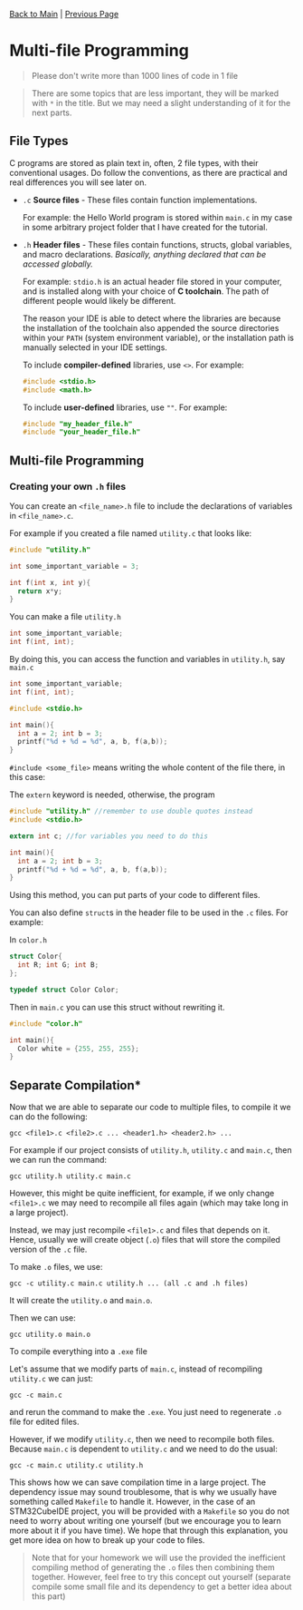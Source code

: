 <script type="text/x-mathjax-config"> MathJax.Hub.Config({ tex2jax: { skipTags: ['script', 'noscript', 'style', 'textarea', 'pre'], inlineMath: [['$','$']] } }); </script> <script src="https://cdn.mathjax.org/mathjax/latest/MathJax.js?config=TeX-AMS-MML_HTMLorMML" type="text/javascript"></script>

[Back to Main](index.html) | [Previous Page](11_recursion.html)


# Multi-file Programming

> Please don't write more than 1000 lines of code in 1 file

> There are some topics that are less important, they will be marked with `*` in the title. But we may need a slight understanding of it for the next parts.


## File Types

C programs are stored as plain text in, often, 2 file types, with their conventional usages. Do follow the conventions, as there are practical and real differences you will see later on.

* `.c` **Source files** - These files contain function implementations.

  For example: the Hello World program is stored within `main.c` in my case in some arbitrary project folder that I have created for the tutorial.
* `.h` **Header files** - These files contain functions, structs, global variables, and macro declarations. _Basically, anything declared that can be accessed globally._

  For example: `stdio.h` is an actual header file stored in your computer, and is installed along with your choice of **C toolchain**. The path of different people would likely be different.

  The reason your IDE is able to detect where the libraries are because the installation of the toolchain also appended the source directories within your `PATH` (system environment variable), or the installation path is manually selected in your IDE settings.

  To include **compiler-defined** libraries, use `<>`. For example:

  ```c
  #include <stdio.h>
  #include <math.h>
  ```

  To include **user-defined** libraries, use `""`. For example:

  ```c
  #include "my_header_file.h"
  #include "your_header_file.h"
  ```

## Multi-file Programming

### Creating your own `.h` files

You can create an `<file_name>.h` file to include the declarations of variables in `<file_name>.c`.

For example if you created a file named `utility.c` that looks like:

```c
#include "utility.h"

int some_important_variable = 3;

int f(int x, int y){
  return x*y;
}
```

You can make a file `utility.h`
```h
int some_important_variable;
int f(int, int);
```

By doing this, you can access the function and variables in `utility.h`, say `main.c`

```c
int some_important_variable;
int f(int, int);

#include <stdio.h>

int main(){
  int a = 2; int b = 3;
  printf("%d + %d = %d", a, b, f(a,b));
}
```

`#include <some_file>` means writing the whole content of the file there, in this case:

The `extern` keyword is needed, otherwise, the program 

```c
#include "utility.h" //remember to use double quotes instead
#include <stdio.h>

extern int c; //for variables you need to do this

int main(){
  int a = 2; int b = 3;
  printf("%d + %d = %d", a, b, f(a,b));
}
```

Using this method, you can put parts of your code to different files.

You can also define `struct`s in the header file to be used in the `.c` files. For example:

In `color.h`
```h
struct Color{
  int R; int G; int B;
};

typedef struct Color Color;
```

Then in `main.c` you can use this struct without rewriting it.
```c
#include "color.h"

int main(){
  Color white = {255, 255, 255};
}
```

## Separate Compilation*
Now that we are able to separate our code to multiple files, to compile it we can do the following:

```
gcc <file1>.c <file2>.c ... <header1.h> <header2.h> ...
```

For example if our project consists of `utility.h`, `utility.c` and `main.c`, then we can run the command:

```
gcc utility.h utility.c main.c
```


However, this might be quite inefficient, for example, if we only change `<file1>.c` we may need to recompile all files again (which may take long in a large project).

Instead, we may just recompile `<file1>.c` and files that depends on it. Hence, usually we will create object (`.o`) files that will store the compiled version of the `.c` file.

To make `.o` files, we use:

```
gcc -c utility.c main.c utility.h ... (all .c and .h files)
```
It will create the `utility.o` and `main.o`. 

Then we can use:
```
gcc utility.o main.o
```
To compile everything into a `.exe` file

Let's assume that we modify parts of `main.c`, instead of recompiling `utility.c` we can just:

```
gcc -c main.c
```
and rerun the command to make the `.exe`. You just need to regenerate `.o` file for edited files.

However, if we modify `utility.c`, then we need to recompile both files. Because `main.c` is dependent to `utility.c` and we need to do the usual:
```
gcc -c main.c utility.c utility.h
```

This shows how we can save compilation time in a large project. The dependency issue may sound troublesome, that is why we usually have something called `Makefile` to handle it. However, in the case of an STM32CubeIDE project, you will be provided with a `Makefile` so you do not need to worry about writing one yourself (but we encourage you to learn more about it if you have time). We hope that through this explanation, you get more idea on how to break up your code to files.

> Note that for your homework we will use the provided the inefficient compiling method of generating the `.o` files then combining them together. However, feel free to try this concept out yourself (separate compile some small file and its dependency to get a better idea about this part)